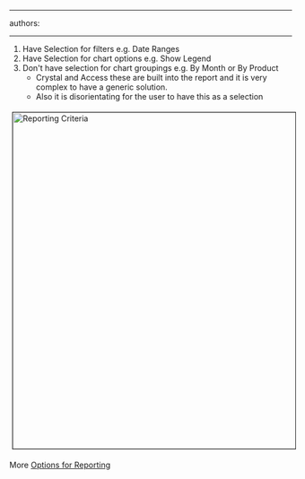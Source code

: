 

---
authors:

---




<span class='intro'> <ol><li>Have Selection for filters e.g. Date Ranges </li><li>Have Selection for chart options e.g. Show Legend </li><li>Don't have selection for chart groupings e.g. By Month or By Product
                        <ul><li>Crystal and Access these are built into the report and it is very complex to 
                                have a generic solution. </li><li>Also it is disorientating for the user to have this as a selection</li></ul></li></ol> </span>

<dl class="image"><dt> 
      <img border="1" src="http&#58;//www.ssw.com.au/ssw/Standards/Rules/Images/GraphInterface.gif" alt="Reporting Criteria" style="margin&#58;5px;width&#58;600px;" />
   </dt></dl><p> More 
   <a href="http&#58;//www.ssw.com.au/ssw/Standards/DeveloperDotNet/GuidelinesForReporting.aspx">Options for Reporting</a></p>


